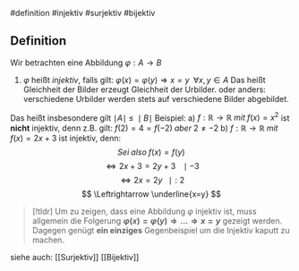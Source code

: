 #definition #injektiv #surjektiv #bijektiv

## Definition
Wir betrachten eine Abbildung $\varphi:A \rightarrow B$

1. $\varphi$ heißt *injektiv*, falls gilt: $\varphi(x) = \varphi(y) \Rightarrow x= y \;\;\forall x,y \in A$ 
Das heißt Gleichheit der Bilder erzeugt Gleichheit der Urbilder.
oder anders: verschiedene Urbilder werden stets auf verschiedene Bilder abgebildet.

Das heißt insbesondere gilt $\mid A \mid \; \leq \; \mid B \mid$
Beispiel:
	a) 
		$f: \mathbb{R} \rightarrow \mathbb{R} \;mit \; f(x)=x^2$ ist **nicht** injektiv, denn z.B. gilt:
			$f(2) =4=f(-2) \;aber \;2 \neq -2$
	b) 
		$f: \mathbb{R} \rightarrow \mathbb{R} \; mit \;f(x)=2x+3$ ist injektiv, denn:
		$$
Sei \; also \;f(x)=f(y)
$$
$$
\Leftrightarrow 2x+3=2y+3 \;\;\;\mid-3
$$
$$
\Leftrightarrow 2x = 2y \;\;\; \mid:2
$$
$$
\Leftrightarrow \underline{x=y} 
$$
>[!tldr] Um zu zeigen, dass eine Abbildung $\varphi$ injektiv ist, muss allgemein die Folgerung **$\varphi(x) =\varphi(y)\Rightarrow \dots \Rightarrow x= y$** gezeigt werden. Dagegen genügt **ein einziges** Gegenbeispiel um die Injektiv kaputt zu machen.

siehe auch:
[[Surjektiv]]
[[Bijektiv]]